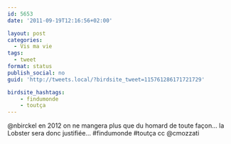 ```yaml
---
id: 5653
date: '2011-09-19T12:16:56+02:00'

layout: post
categories:
  - Vis ma vie
tags:
  - tweet
format: status
publish_social: no
guid: 'http://tweets.local/?birdsite_tweet=115761286171721729'

birdsite_hashtags:
    - findumonde
    - toutça
---
```


@nbirckel en 2012 on ne mangera plus que du homard de toute façon… la Lobster sera donc justifiée… #findumonde #toutça cc @cmozzati